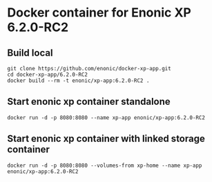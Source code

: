 # Docker container for Enonic XP 6.2.0-RC2

## Build local

    git clone https://github.com/enonic/docker-xp-app.git
    cd docker-xp-app/6.2.0-RC2
    docker build --rm -t enonic/xp-app:6.2.0-RC2 .

## Start enonic xp container standalone

    docker run -d -p 8080:8080 --name xp-app enonic/xp-app:6.2.0-RC2

## Start enonic xp container with linked storage container

    docker run -d -p 8080:8080 --volumes-from xp-home --name xp-app enonic/xp-app:6.2.0-RC2

